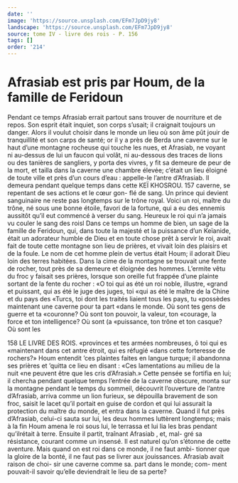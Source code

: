 ```yaml
---
date: ''
image: 'https://source.unsplash.com/EFm7JpD9jy8'
landscape: 'https://source.unsplash.com/EFm7JpD9jy8'
source: tome IV - livre des rois - P. 156
tags: []
order: '214'
---
```


# Afrasiab est pris par Houm, de la famille de Feridoun

Pendant ce temps Afrasiab errait partout sans trouver de nourriture et de repos. Son esprit était inquiet, son corps s’usait; il craignait toujours un danger. Alors il voulut choisir dans le monde un lieu où son âme pût jouir de tranquillité et son carps
de santé; or il y a près de Berda une caverne sur
le haut d’une montagne rocheuse qui touche les nues, et Afrasiab, ne voyant ni au-dessus de lui un faucon qui volât, ni au-dessous des traces de lions ou des tanières de sangliers, y porta des vivres, y fit sa demeure de peur de la mort, et tailla dans la caverne une chambre élevée; c’était un lieu éloigné
de toute ville et près d’un cours d’eau : appelle-le
l’antre d’Afrasiab.
Il demeura pendant quelque temps dans cette
KEÏ KHOSROU. 157 caverne, se repentant de ses actions et le cœur gon-
flé de sang. Un prince qui devient sanguinaire ne reste pas longtemps sur le trône royal. Voici un roi, maître du trône, né sous une bonne étoile, favori
de la fortune, qui a eu des ennemis aussitôt qu’il
eut commencé à verser du sang. Heureux le roi qui n’a jamais vu couler le sang des roisl
Dans ce temps un homme de bien, un sage de la famille de Feridoun, qui, dans toute la majesté
et la puissance d’un Keïanide, était un adorateur
humble de Dieu et en toute chose prêt à servir le roi, avait fait de toute cette montagne son lieu de prières, et vivait loin des plaisirs et de la foule. Le nom de cet homme plein de vertus était Houm; il adorait Dieu loin des terres habitées. Dans la cime de la montagne se trouvait une fente de rocher, tout près de sa demeure et éloignée des hommes. L’ermite
vêtu du froc y faisait ses prières, lorsque son oreille fut frappée d’une plainte sortant de la fente du
rocher : «O toi qui as été un roi noble, illustre, «grand et puissant, qui as été le juge des juges, toi «qui as été le maître de la Chine et du pays des «Turcs, toi dont les traités liaient tous les pays, tu «possèdes maintenant une caverne pour ta part «dans le monde. Où sont tes gens de guerre et ta «couronne? Où sont ton pouvoir, la valeur, ton «courage, la force et ton intelligence? Où sont (a «puissance, ton trône et ton casque? Où sont les

158 LE LIVRE DES ROIS. «provinces et tes armées nombreuses, ô toi qui es «maintenant dans cet antre étroit, qui es réfugié «dans cette forteresse de rochers?»
Houm entendit ’ces plaintes faites en langue turque; il abandonna ses prières et ’quitta ce lieu
en disant : «Ces lamentations au milieu de la nuit «ne peuvent être que les cris d’Afrasiah.» Cette
pensée se fortifia en lui; il chercha pendant quelque temps l’entrée de la caverne obscure, monta sur la montagne pendant le temps du sommeil, découvrit l’ouverture de l’antre d’Afrasiab, arriva comme un
lion furieux, se dépouilla bravement de son froc, saisit le lacet qu’il portait en guise de cordon et qui
lui assurait la protection du maître du monde, et entra dans la caverne. Quand il fut près d’Afrasiab, celui-ci sauta sur lui, les deux hommes luttèrent longtemps; mais à la fin Houm amena le roi sous lui, le terrassa et lui lia les bras pendant qu’ilrétait
à terre. Ensuite il partit, traînant Afrasiab , et, mal-
gré sa résistance, courant comme un insensé. Il est naturel qu’on s’étonne de cette aventure. Mais
quand on est roi dans ce monde, il ne faut ambi- tionner que la gloire de la bonté, il ne faut pas se livrer aux jouissances. Afrasiab avait raison de choi- sir une caverne comme sa. part dans le monde; com- ment pouvait-il savoir qu’elle deviendrait le lieu de
sa perte?
